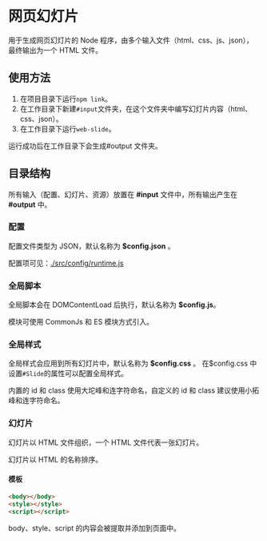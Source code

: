 # 网页幻灯片

用于生成网页幻灯片的 Node 程序，由多个输入文件（html、css、js、json），最终输出为一个 HTML 文件。

## 使用方法

1. 在项目目录下运行`npm link`。
2. 在工作目录下新建`#input`文件夹，在这个文件夹中编写幻灯片内容（html、css、json）。
3. 在工作目录下运行`web-slide`。

运行成功后在工作目录下会生成#output 文件夹。

## 目录结构

所有输入（配置、幻灯片、资源）放置在 **#input** 文件中，所有输出产生在 **#output** 中。

### 配置

配置文件类型为 JSON，默认名称为 **\$config.json** 。

配置项可见：[./src/config/runtime.js](./src/config/runtime.js)

### 全局脚本

全局脚本会在 DOMContentLoad 后执行，默认名称为 **\$config.js**。

模块可使用 CommonJs 和 ES 模块方式引入。

### 全局样式

全局样式会应用到所有幻灯片中，默认名称为 **\$config.css** 。
在\$config.css 中设置`#Slide`的属性可以配置全局样式。

内置的 id 和 class 使用大坨峰和连字符命名，自定义的 id 和 class 建议使用小拓峰和连字符命名。

### 幻灯片

幻灯片以 HTML 文件组织，一个 HTML 文件代表一张幻灯片。

幻灯片以 HTML 的名称排序。

#### 模板

```html
<body></body>
<style></style>
<script></script>
```

body、style、script 的内容会被提取并添加到页面中。
